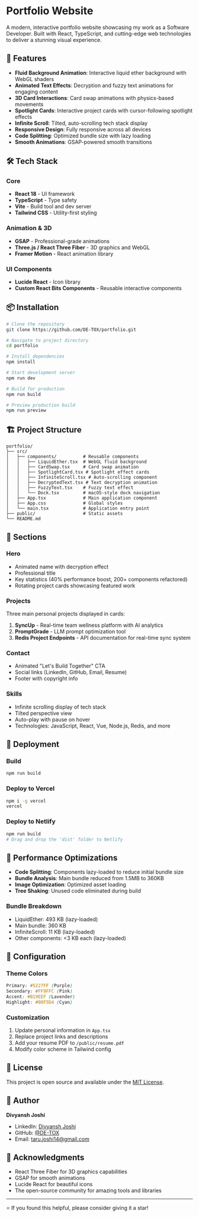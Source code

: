 # Portfolio Website

A modern, interactive portfolio website showcasing my work as a Software Developer. Built with React, TypeScript, and cutting-edge web technologies to deliver a stunning visual experience.

## 🚀 Features

- **Fluid Background Animation**: Interactive liquid ether background with WebGL shaders
- **Animated Text Effects**: Decryption and fuzzy text animations for engaging content
- **3D Card Interactions**: Card swap animations with physics-based movements
- **Spotlight Cards**: Interactive project cards with cursor-following spotlight effects
- **Infinite Scroll**: Tilted, auto-scrolling tech stack display
- **Responsive Design**: Fully responsive across all devices
- **Code Splitting**: Optimized bundle size with lazy loading
- **Smooth Animations**: GSAP-powered smooth transitions

## 🛠️ Tech Stack

### Core
- **React 18** - UI framework
- **TypeScript** - Type safety
- **Vite** - Build tool and dev server
- **Tailwind CSS** - Utility-first styling

### Animation & 3D
- **GSAP** - Professional-grade animations
- **Three.js / React Three Fiber** - 3D graphics and WebGL
- **Framer Motion** - React animation library

### UI Components
- **Lucide React** - Icon library
- **Custom React Bits Components** - Reusable interactive components

## 📦 Installation

```bash
# Clone the repository
git clone https://github.com/DE-TOX/portfolio.git

# Navigate to project directory
cd portfolio

# Install dependencies
npm install

# Start development server
npm run dev

# Build for production
npm run build

# Preview production build
npm run preview
```

## 🏗️ Project Structure

```
portfolio/
├── src/
│   ├── components/          # Reusable components
│   │   ├── LiquidEther.tsx  # WebGL fluid background
│   │   ├── CardSwap.tsx     # Card swap animation
│   │   ├── SpotlightCard.tsx # Spotlight effect cards
│   │   ├── InfiniteScroll.tsx # Auto-scrolling component
│   │   ├── DecryptedText.tsx # Text decryption animation
│   │   ├── FuzzyText.tsx    # Fuzzy text effect
│   │   └── Dock.tsx         # macOS-style dock navigation
│   ├── App.tsx              # Main application component
│   ├── App.css              # Global styles
│   └── main.tsx             # Application entry point
├── public/                  # Static assets
└── README.md
```

## 🎨 Sections

### Hero
- Animated name with decryption effect
- Professional title
- Key statistics (40% performance boost, 200+ components refactored)
- Rotating project cards showcasing featured work

### Projects
Three main personal projects displayed in cards:
1. **SyncUp** - Real-time team wellness platform with AI analytics
2. **PromptGrade** - LLM prompt optimization tool
3. **Redis Project Endpoints** - API documentation for real-time sync system

### Contact
- Animated "Let's Build Together" CTA
- Social links (LinkedIn, GitHub, Email, Resume)
- Footer with copyright info

### Skills
- Infinite scrolling display of tech stack
- Tilted perspective view
- Auto-play with pause on hover
- Technologies: JavaScript, React, Vue, Node.js, Redis, and more

## 🚢 Deployment

### Build
```bash
npm run build
```

### Deploy to Vercel
```bash
npm i -g vercel
vercel
```

### Deploy to Netlify
```bash
npm run build
# Drag and drop the 'dist' folder to Netlify
```

## 🎯 Performance Optimizations

- **Code Splitting**: Components lazy-loaded to reduce initial bundle size
- **Bundle Analysis**: Main bundle reduced from 1.5MB to 360KB
- **Image Optimization**: Optimized asset loading
- **Tree Shaking**: Unused code eliminated during build

### Bundle Breakdown
- LiquidEther: 493 KB (lazy-loaded)
- Main bundle: 360 KB
- InfiniteScroll: 11 KB (lazy-loaded)
- Other components: <3 KB each (lazy-loaded)

## 🔧 Configuration

### Theme Colors
```css
Primary: #5227FF (Purple)
Secondary: #FF9FFC (Pink)
Accent: #B19EEF (Lavender)
Highlight: #00F5D4 (Cyan)
```

### Customization
1. Update personal information in `App.tsx`
2. Replace project links and descriptions
3. Add your resume PDF to `/public/resume.pdf`
4. Modify color scheme in Tailwind config

## 📝 License

This project is open source and available under the [MIT License](LICENSE).

## 👤 Author

**Divyansh Joshi**
- LinkedIn: [Divyansh Joshi](https://www.linkedin.com/in/divyansh-joshi-053691222/)
- GitHub: [@DE-TOX](https://github.com/DE-TOX)
- Email: taru.joshi14@gmail.com

## 🙏 Acknowledgments

- React Three Fiber for 3D graphics capabilities
- GSAP for smooth animations
- Lucide React for beautiful icons
- The open-source community for amazing tools and libraries

---

⭐️ If you found this helpful, please consider giving it a star!
